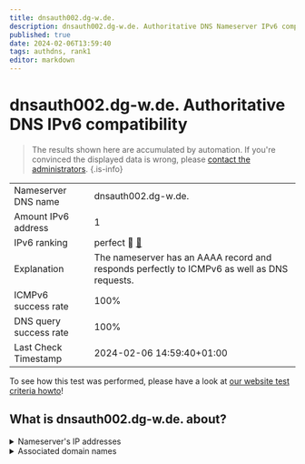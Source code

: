 ```yaml
---
title: dnsauth002.dg-w.de.
description: dnsauth002.dg-w.de. Authoritative DNS Nameserver IPv6 compatibility
published: true
date: 2024-02-06T13:59:40
tags: authdns, rank1
editor: markdown
---
```


# dnsauth002.dg-w.de. Authoritative DNS IPv6 compatibility

> The results shown here are accumulated by automation. If you're convinced the displayed data is wrong, please [contact the administrators](/howto/chat). 
{.is-info}




|   |   |
| - | - |
| Nameserver DNS name | dnsauth002.dg-w.de.
| Amount IPv6 address | 1
| IPv6 ranking | perfect :1st_place_medal: [🔗](/howto/ranking) |
| Explanation | The nameserver has an AAAA record and responds perfectly to ICMPv6 as well as DNS requests. |
| ICMPv6 success rate | 100%|
| DNS query success rate | 100% |
| Last Check Timestamp | 2024-02-06 14:59:40+01:00 |

To see how this test was performed, please have a look at [our website test criteria howto](/howto/testcriteria/authdns)!


## What is dnsauth002.dg-w.de. about?




<details>
<summary>Nameserver's IP addresses</summary>

2a00:6020:200::2

</details>



<details>
<summary>Associated domain names</summary>

www.deutsche-glasfaser.de

</details>
